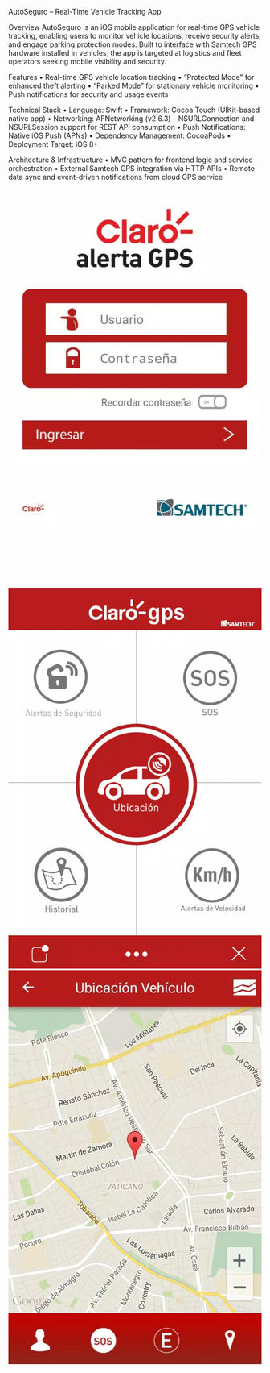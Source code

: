AutoSeguro – Real-Time Vehicle Tracking App

Overview
AutoSeguro is an iOS mobile application for real-time GPS vehicle tracking, enabling users to monitor vehicle locations, receive security alerts, and engage parking protection modes. Built to interface with Samtech GPS hardware installed in vehicles, the app is targeted at logistics and fleet operators seeking mobile visibility and security.

Features
	•	Real-time GPS vehicle location tracking
	•	“Protected Mode” for enhanced theft alerting
	•	“Parked Mode” for stationary vehicle monitoring
	•	Push notifications for security and usage events

Technical Stack
	•	Language: Swift
	•	Framework: Cocoa Touch (UIKit-based native app)
	•	Networking: AFNetworking (v2.6.3) – NSURLConnection and NSURLSession support for REST API consumption
	•	Push Notifications: Native iOS Push (APNs)
	•	Dependency Management: CocoaPods
	•	Deployment Target: iOS 8+

Architecture & Infrastructure
	•	MVC pattern for frontend logic and service orchestration
	•	External Samtech GPS integration via HTTP APIs
	•	Remote data sync and event-driven notifications from cloud GPS service

![screenshot](./../assets/claro-gps/screen-0.webp "App")
![screenshot](./../assets/claro-gps/screen-1.webp "App")
![screenshot](./../assets/claro-gps/screen-2.webp "App")